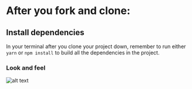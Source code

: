 
# After you fork and clone:

## Install dependencies

In your terminal after you clone your project down, remember to run either `yarn` or `npm install` to build all the dependencies in the project.


### Look and feel
![alt text](https://i.ibb.co/9bYRy2G/screencapture-econ43-netlify-2020-03-16-23-31-29.png "image live")
